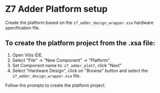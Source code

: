 # Z7 Adder Platform setup

Create the platform based on the `z7_adder_design_wrapper.xsa` hardware specification file.

## To create the platform project from the .xsa file:
1. Open Vitis IDE.
2. Select "File" → "New Component" → "Platform".
3. Set Component name to: `z7_adder_platf`, click "Next"
4. Select "Hardware Design", click on "Browse" button
and select the `z7_adder_design_wrapper.xsa` file.

Follow the prompts to create the platform project.
